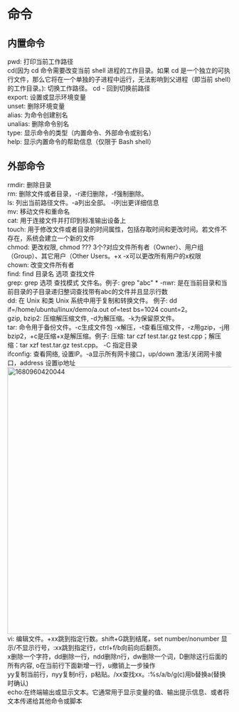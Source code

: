 # 命令 
  ## 内置命令
  pwd: 打印当前工作路径<br/>
  cd(因为 cd 命令需要改变当前 shell 进程的工作目录。如果 cd 是一个独立的可执行文件，那么它将在一个单独的子进程中运行，无法影响到父进程（即当前 shell）的工作目录。): 切换工作路径。 cd - 回到切换前路径<br/>
  export: 设置或显示环境变量<br/>
  unset: 删除环境变量<br/>
  alias: 为命令创建别名<br/>
  unalias: 删除命令别名<br/>
  type: 显示命令的类型（内置命令、外部命令或别名）<br/>
  help: 显示内置命令的帮助信息（仅限于 Bash shell）<br/>
  ## 外部命令
  rmdir: 删除目录<br/>
  rm: 删除文件或者目录，-r递归删除，-f强制删除。<br/>
  ls: 列出当前路径文件。-a列出全部。 -l列出更详细信息<br/>
  mv: 移动文件和重命名<br/>
  cat: 用于连接文件并打印到标准输出设备上<br/>
  touch: 用于修改文件或者目录的时间属性，包括存取时间和更改时间。若文件不存在，系统会建立一个新的文件<br/>
  chmod: 更改权限, chmod ??? 3个?对应文件所有者（Owner）、用户组（Group）、其它用户（Other Users。+x -x可以更改所有用户的x权限<br/>
  chown: 改变文件所有者<br/>
  find: find 目录名 选项 查找文件<br/>
  grep: grep 选项 查找模式 文件名。例子: grep "abc" * -nwr: 是在当前目录和当前目录的子目录递归整词查找带有abc的文件并且显示行数<br/> 
  dd: 在 Unix 和类 Unix 系统中用于复制和转换文件。 例子: dd if=/home/ubuntu/linux/demo/a.out of=test bs=1024 count=2。<br/> 
  gzip, bzip2: 压缩解压缩文件, -d为解压缩。-k为保留原文件。<br/> 
  tar: 命令用于备份文件。-c生成文件包 -x解压，-t查看压缩文件，-z用gzip，-j用bzip2，+c是压缩+x是解压缩。例子: 压缩: tar czf test.tar.gz test.cpp；解压缩：tar xzf test.tar.gz test.cpp。 -C 指定目录<br/> 
  ifconfig: 查看网络, 设置IP。-a显示所有网卡接口，up/down 激活/关闭网卡接口，address 设置ip地址<br/> 
  <img width="600" alt="1680960420044" src="https://user-images.githubusercontent.com/86211987/230723705-0aec325b-ce34-4e5c-8c9e-12366f28ecf1.png"><br/> 
  vi: 编辑文件。+xx跳到指定行数。shift+G跳到结尾，set number/nonumber 显示/不显示行号，:xx跳到指定行，ctrl+f/b向前向后翻页。<br/> 
  x删除一个字符，dd删除一行，ndd删除n行，dw删除一个词，D删除这行后面的所有内容, o在当前行下面新增一行，u撤销上一步操作<br/> 
  yy复制当前行，nyy复制n行，p粘贴。/xx查找xx。:%s/a/b/g(c)用b替换a(替换时确认)<br/> 
  echo:在终端输出或显示文本。它通常用于显示变量的值、输出提示信息、或者将文本传递给其他命令或脚本<br/> 

